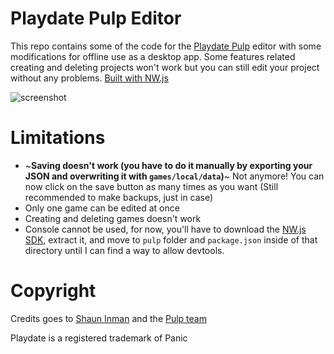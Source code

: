 # Playdate Pulp Editor

This repo contains some of the code for the [Playdate Pulp](https://playdate-wiki.com/wiki/Pulp) editor with some modifications for offline use as a desktop app. Some features related creating and deleting projects won't work but you can still edit your project without any problems. [Built with NW.js](https://nwjs.io/)

![screenshot](https://github.com/MintFerret/pulp-offline/blob/master/Capture.PNG?raw=true)

# Limitations
- ~**Saving doesn't work (you have to do it manually by exporting your JSON and overwriting it with `games/local/data`)**~
  Not anymore! You can now click on the save button as many times as you want (Still recommended to make backups, just in case)
- Only one game can be edited at once
- Creating and deleting games doesn't work
- Console cannot be used, for now, you'll have to download the [NW.js SDK](https://nwjs.io/downloads/), extract it, and move to `pulp` folder and `package.json` inside of that directory until I can find a way to allow devtools.

# Copyright

Credits goes to [Shaun Inman](https://devforum.play.date/u/shaun/) and the [Pulp team](https://play.date/pulp/team/)

Playdate is a registered trademark of Panic
